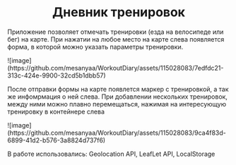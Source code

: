 <h1 style="text-align: center">Дневник тренировок</h1>
<p>Приложение позволяет отмечать тренировки (езда на велосипеде или бег) на карте. При нажатии на любое место на карте слева появляется форма, в которой можно указать параметры тренировки.</p>
![image](https://github.com/mesanyaa/WorkoutDiary/assets/115028083/7edfdc21-313c-424e-9900-32cd5b1dbb57)

  
<p>После отправки формы на карте появлется маркер с тренировкой, а так же инфомрмация о ней слева. При добавлении нескольких тренировок, между ними можно плавно перемещаться, нажимая на интересующую тренировку в контейнере слева</p>
![image](https://github.com/mesanyaa/WorkoutDiary/assets/115028083/9ca4f83d-6899-41d2-b576-3a8824d737f6)

<p>В работе использовались: Geolocation API, LeafLet API, LocalStorage</p>
